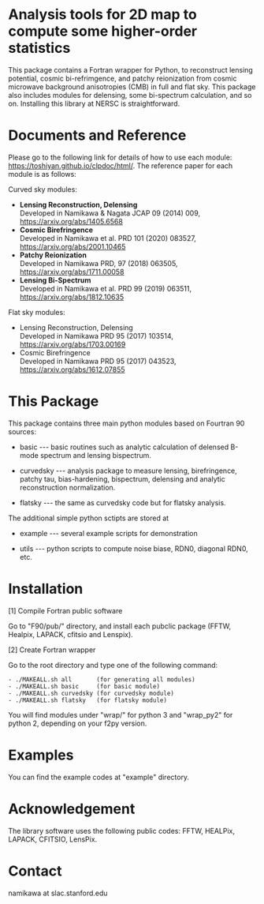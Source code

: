 # Analysis tools for 2D map to compute some higher-order statistics

This package contains a Fortran wrapper for Python, to reconstruct lensing potential, cosmic bi-refrimgence, and patchy reionization from cosmic microwave background anisotropies (CMB) in full and flat sky. This package also includes modules for delensing, some bi-spectrum calculation, and so on. Installing this library at NERSC is straightforward. 

# Documents and Reference

Please go to the following link for details of how to use each module:
https://toshiyan.github.io/clpdoc/html/. 
The reference paper for each module is as follows:

Curved sky modules:

  - **Lensing Reconstruction, Delensing** \
   Developed in Namikawa & Nagata JCAP 09 (2014) 009, https://arxiv.org/abs/1405.6568
  - **Cosmic Birefringence** \
   Developed in Namikawa et al. PRD 101 (2020) 083527, https://arxiv.org/abs/2001.10465
  - **Patchy Reionization** \
   Developed in Namikawa PRD, 97 (2018) 063505, https://arxiv.org/abs/1711.00058
  - **Lensing Bi-Spectrum** \
   Developed in Namikawa et al. PRD 99 (2019) 063511, https://arxiv.org/abs/1812.10635

Flat sky modules:

  - Lensing Reconstruction, Delensing \
   Developed in Namikawa PRD 95 (2017) 103514, https://arxiv.org/abs/1703.00169
  - Cosmic Birefringence \
   Developed in Namikawa PRD 95 (2017) 043523, https://arxiv.org/abs/1612.07855


# This Package

This package contains three main python modules based on Fourtran 90 sources: 
  
  - basic     --- basic routines such as analytic calculation of delensed B-mode spectrum and lensing bispectrum.

  - curvedsky --- analysis package to measure lensing, birefringence, patchy tau, bias-hardening, bispectrum, delensing and analytic reconstruction normalization.
  
  - flatsky   --- the same as curvedsky code but for flatsky analysis.

The additional simple python sctipts are stored at

  - example   --- several example scripts for demonstration
  
  - utils     --- python scripts to compute noise biase, RDN0, diagonal RDN0, etc. 


# Installation

  [1] Compile Fortran public software

  Go to "F90/pub/" directory, and install each pubclic package (FFTW, Healpix, LAPACK, cfitsio and Lenspix). 

  [2] Create Fortran wrapper

  Go to the root directory and type one of the following command:

    - ./MAKEALL.sh all       (for generating all modules)
    - ./MAKEALL.sh basic     (for basic module)
    - ./MAKEALL.sh curvedsky (for curvedsky module)
    - ./MAKEALL.sh flatsky   (for flatsky module)
  
  You will find modules under "wrap/" for python 3 and "wrap_py2" for python 2, depending on your f2py version.

# Examples

You can find the example codes at "example" directory. 


# Acknowledgement

The library software uses the following public codes: FFTW, HEALPix, LAPACK, CFITSIO, LensPix. 

# Contact

  namikawa at slac.stanford.edu

